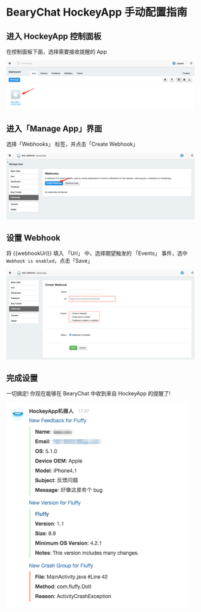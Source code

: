 # BearyChat HockeyApp 手动配置指南

## 进入 HockeyApp 控制面板

在控制面板下面，选择需要接收提醒的 App

![](/tutorials/image/hockeyapp_dashboard.png)

## 进入「Manage App」界面

选择「Webhooks」 标签，并点击「Create Webhook」

![](/tutorials/image/hockeyapp_webhook_setting.png)

## 设置 Webhook

将 {{webhookUrl}} 填入 「Url」 中，选择期望触发的 「Events」 事件，选中 `Webhook is enabled`，点击「Save」

![](/tutorials/image/hockeyapp_add_webhook.png)

## 完成设置

一切搞定! 你现在能够在 BearyChat 中收到来自 HockeyApp 的提醒了!

![](/tutorials/image/hockeyapp_in_bearychat.png)
